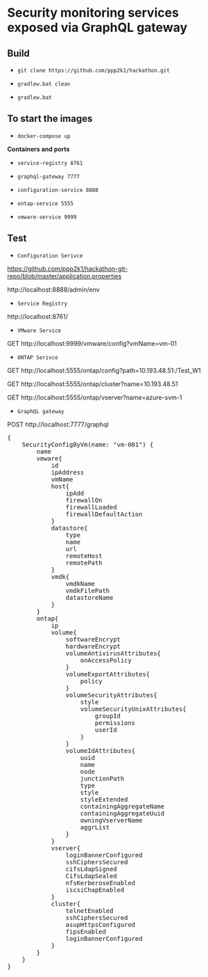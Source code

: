 # Security monitoring services exposed via GraphQL gateway


## Build

* `git clone https://github.com/ppp2k1/hackathon.git`

* `gradlew.bat clean`

* `gradlew.bat`

## To start the images

* `docker-compose up`

**Containers and ports**

* `service-registry 8761`

* `graphql-gateway 7777`

* `configuration-service 8888`

* `ontap-service 5555`

* `vmware-service 9999`

## Test

* `Configuration Serivce`

https://github.com/ppp2k1/hackathon-git-repo/blob/master/application.properties

http://localhost:8888/admin/env


* `Service Registry`

http://localhost:8761/

* `VMware Service`

GET http://localhost:9999/vmware/config?vmName=vm-01


* `ONTAP Serivce`

GET http://localhost:5555/ontap/config?path=10.193.48.51:/Test_W1

GET http://localhost:5555/ontap/cluster?name=10.193.48.51

GET http://localhost:5555/ontap/vserver?name=azure-svm-1


* `GraphQL gateway`

POST http://localhost:7777/graphql

<pre>
{
    SecurityConfigByVm(name: "vm-001") {
        name
        vmware{
            id
            ipAddress
            vmName
            host{
                ipAdd
                firewallOn
                firewallLoaded
                firewallDefaultAction
            }
            datastore{
                type
                name
                url
                remoteHost
                remotePath
            }
            vmdk{
                vmdkName
                vmdkFilePath
                datastoreName
            }
        }
        ontap{
            ip
            volume{
                softwareEncrypt
                hardwareEncrypt
                volumeAntivirusAttributes{
                    onAccessPolicy
                }
                volumeExportAttributes{
                    policy
                }
                volumeSecurityAttributes{
                    style
                    volumeSecurityUnixAttributes{
                        groupId
                        permissions
                        userId
                    }
                }
                volumeIdAttributes{
                    uuid
                    name
                    node
                    junctionPath
                    type
                    style
                    styleExtended
                    containingAggregateName
                    containingAggregateUuid
                    owningVserverName
                    aggrList
                }
            }
            vserver{
                loginBannerConfigured
                sshCiphersSecured
                cifsLdapSigned
                CifsLdapSealed
                nfsKerberoseEnabled
                iscsiChapEnabled
            }
            cluster{
                telnetEnabled
                sshCiphersSecured
                asupHttpsConfigured
                fipsEnabled
                loginBannerConfigured
            }
        }
    }
}


</pre>
